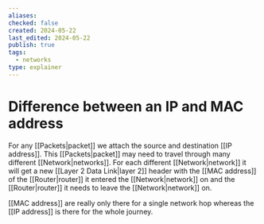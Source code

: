 ```yaml
---
aliases: 
checked: false
created: 2024-05-22
last_edited: 2024-05-22
publish: true
tags:
  - networks
type: explainer
---
```

# Difference between an IP and MAC address

For any [[Packets|packet]] we attach the source and destination [[IP address]]. This [[Packets|packet]] may need to travel through many different [[Network|networks]]. For each different [[Network|network]] it will get a new [[Layer 2 Data Link|layer 2]] header with the [[MAC address]] of the [[Router|router]] it entered the [[Network|network]] on and the [[Router|router]] it needs to leave the [[Network|network]] on.

[[MAC address]] are really only there for a single network hop whereas the [[IP address]] is there for the whole journey.
